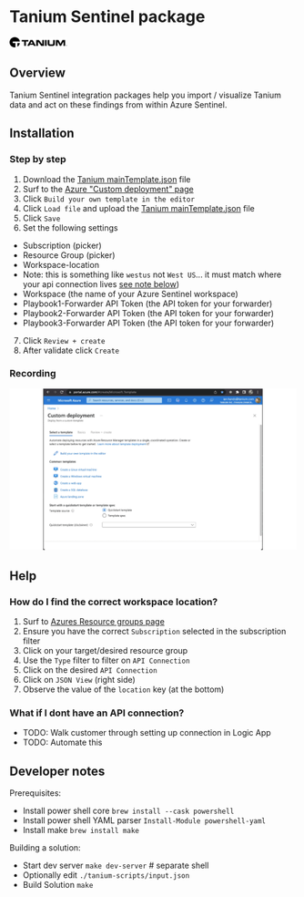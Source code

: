 # Tanium Sentinel package

<img src="./images/Tanium.svg" alt="Tanium" width="20%"/><br>

## Overview
Tanium Sentinel integration packages help you import / visualize Tanium data and act on these findings from within Azure Sentinel.


## Installation

### Step by step

1. Download the [Tanium mainTemplate.json](https://raw.githubusercontent.com/tanium/AzureSentinelGTO/tanium-wip/Solutions/Tanium/Package/mainTemplate.json) file
2. Surf to the [Azure "Custom deployment" page](https://portal.azure.com/#create/Microsoft.Template)
3. Click `Build your own template in the editor`
4. Click `Load file` and upload the [Tanium mainTemplate.json](https://raw.githubusercontent.com/tanium/AzureSentinelGTO/tanium-wip/Solutions/Tanium/Package/mainTemplate.json) file
5. Click `Save`
6. Set the following settings
- Subscription (picker)
- Resource Group (picker)
- Workspace-location
- Note: this is something like `westus` not `West US`... it must match where your api connection lives [see note below](#help-workspace-location))
- Workspace (the name of your Azure Sentinel workspace)
- Playbook1-Forwarder API Token (the API token for your forwarder)
- Playbook2-Forwarder API Token (the API token for your forwarder)
- Playbook3-Forwarder API Token (the API token for your forwarder)
7. Click `Review + create`
8. After validate click `Create`

### Recording

<img src="./images/install.gif" alt="Install video"/>
<br>

## Help

<a name=help-workspace-location>

### How do I find the correct workspace location?

1. Surf to [Azures Resource groups page](https://portal.azure.com/#blade/HubsExtension/BrowseResourceGroups)
1. Ensure you have the correct `Subscription` selected in the subscription filter
1. Click on your target/desired resource group
1. Use the `Type` filter to filter on `API Connection`
1. Click on the desired `API Connection`
1. Click on `JSON View` (right side)
1. Observe the value of the `location` key (at the bottom)

<a name=help-no-api-connection>

### What if I dont have an API connection?

- TODO: Walk customer through setting up connection in Logic App
- TODO: Automate this


## Developer notes
Prerequisites:

- Install power shell core `brew install --cask powershell`
- Install power shell YAML parser `Install-Module powershell-yaml`
- Install make `brew install make`

Building a solution:
- Start dev server `make dev-server` # separate shell
- Optionally edit `./tanium-scripts/input.json`
- Build Solution `make`
